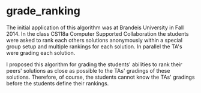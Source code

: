grade_ranking
=============

The initial application of this algorithm was at Brandeis University in Fall 2014. In the class CS118a Computer Supported Collaboration the students were asked to rank each others solutions anonymously within a special group setup and multiple rankings for each solution. In parallel the TA's were grading each solution.

I proposed this algorithm for grading the students' abilities to rank their peers' solutions as close as possible to the TAs' gradings of these solutions. Therefore, of course, the students cannot know the TAs' gradings before the students define their rankings.
